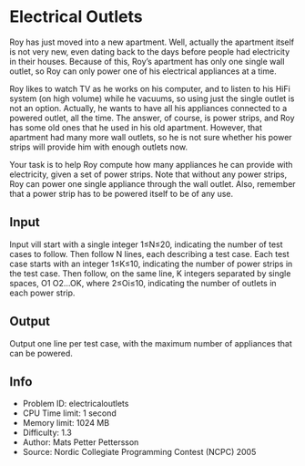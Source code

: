 # Electrical Outlets

Roy has just moved into a new apartment. Well, actually the apartment itself is not very new, even dating back to the days before people had electricity in their houses. Because of this, Roy’s apartment has only one single wall outlet, so Roy can only power one of his electrical appliances at a time.

Roy likes to watch TV as he works on his computer, and to listen to his HiFi system (on high volume) while he vacuums, so using just the single outlet is not an option. Actually, he wants to have all his appliances connected to a powered outlet, all the time. The answer, of course, is power strips, and Roy has some old ones that he used in his old apartment. However, that apartment had many more wall outlets, so he is not sure whether his power strips will provide him with enough outlets now.

Your task is to help Roy compute how many appliances he can provide with electricity, given a set of power strips. Note that without any power strips, Roy can power one single appliance through the wall outlet. Also, remember that a power strip has to be powered itself to be of any use.

## Input

Input vill start with a single integer 1≤N≤20, indicating the number of test cases to follow. Then follow N lines, each describing a test case. Each test case starts with an integer 1≤K≤10, indicating the number of power strips in the test case. Then follow, on the same line, K integers separated by single spaces, O1 O2…OK, where 2≤Oi≤10, indicating the number of outlets in each power strip.

## Output

Output one line per test case, with the maximum number of appliances that can be powered.

## Info

- Problem ID: electricaloutlets
- CPU Time limit: 1 second
- Memory limit: 1024 MB
- Difficulty: 1.3
- Author: Mats Petter Pettersson
- Source: Nordic Collegiate Programming Contest (NCPC) 2005
